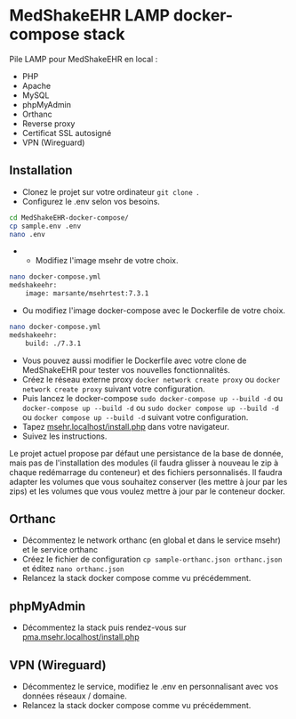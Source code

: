 #  MedShakeEHR LAMP docker-compose stack

Pile LAMP pour MedShakeEHR en local :
* PHP
* Apache
* MySQL
* phpMyAdmin
* Orthanc
* Reverse proxy
* Certificat SSL autosigné
* VPN (Wireguard)

##  Installation
 
* Clonez le projet sur votre ordinateur ```git clone ```.
* Configurez le .env selon vos besoins.

```bash
cd MedShakeEHR-docker-compose/
cp sample.env .env
nano .env
```
* * Modifiez l'image msehr de votre choix. 

```bash
nano docker-compose.yml
medshakeehr:
    image: marsante/msehrtest:7.3.1

```

* Ou modifiez l'image docker-compose avec le Dockerfile de votre choix. 

```bash
nano docker-compose.yml
medshakeehr:
    build: ./7.3.1

```

* Vous pouvez aussi modifier le Dockerfile avec votre clone de MedShakeEHR pour tester vos nouvelles fonctionnalités.
* Créez le réseau externe proxy ```docker network create proxy``` ou ```docker network create proxy``` suivant votre configuration.
* Puis lancez le docker-compose ```sudo docker-compose up --build -d``` ou ```docker-compose up --build -d``` ou ```sudo docker compose up --build -d``` ou ```docker compose up --build -d``` suivant votre configuration.
* Tapez [msehr.localhost/install.php](msehr.localhost/install.php) dans votre navigateur.
* Suivez les instructions.

Le projet actuel propose par défaut une persistance de la base de donnée, mais pas de l'installation des modules (il faudra glisser à nouveau le zip à chaque redémarrage du conteneur) et des fichiers personnalisés. Il faudra adapter les volumes que vous souhaitez conserver (les mettre à jour par les zips) et les volumes que vous voulez mettre à jour par le conteneur docker.

## Orthanc
* Décommentez le network orthanc (en global et dans le service msehr) et le service orthanc
* Créez le fichier de configuration `cp sample-orthanc.json orthanc.json` et éditez `nano orthanc.json`
* Relancez la stack docker compose comme vu précédemment.

## phpMyAdmin
* Décommentez la stack puis rendez-vous sur [pma.msehr.localhost/install.php](pma.msehr.localhost/install.php)

## VPN (Wireguard)
* Décommentez le service, modifiez le .env en personnalisant avec vos données réseaux / domaine.
* Relancez la stack docker compose comme vu précédemment.

